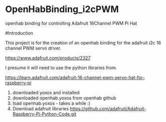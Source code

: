 # OpenHabBinding_i2cPWM
openhab binding for controlling Adafruit 16Channel PWM Pi Hat

#Introduction

This project is for the creation of an openhab binding for the adafruit i2c 16 channel PWM servo driver.

https://www.adafruit.com/products/2327

I presume it will need to use the python libraries from.

https://learn.adafruit.com/adafruit-16-channel-pwm-servo-hat-for-raspberry-pi


1. downloaded yoxos and installed
2. downloaded openhab.yoxos from openhab github
3. load openhab.yoxos - takes a while :)
4. Download adafruit libraries https://github.com/adafruit/Adafruit-Raspberry-Pi-Python-Code.git
